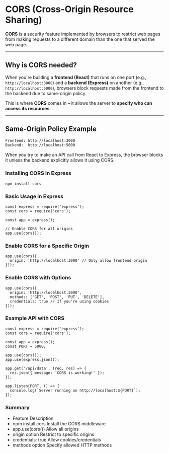# CORS (Cross-Origin Resource Sharing)

**CORS** is a security feature implemented by browsers to restrict web pages from making requests to a different domain than the one that served the web page.

---

## Why is CORS needed?

When you're building a **frontend (React)** that runs on one port (e.g., `http://localhost:3000`) and a **backend (Express)** on another (e.g., `http://localhost:5000`), browsers block requests made from the frontend to the backend due to same-origin policy.

This is where **CORS** comes in – it allows the server to **specify who can access its resources**.

---

## Same-Origin Policy Example

```bash
Frontend: http://localhost:3000
Backend:  http://localhost:5000
```

When you try to make an API call from React to Express, the browser blocks it unless the backend explicitly allows it using CORS.

### Installing CORS in Express
```
npm install cors
```
### Basic Usage in Express
```
const express = require('express');
const cors = require('cors');

const app = express();

// Enable CORS for all origins
app.use(cors());
```
### Enable CORS for a Specific Origin
```
app.use(cors({
  origin: 'http://localhost:3000' // Only allow frontend origin
}));
```
### Enable CORS with Options
```
app.use(cors({
  origin: 'http://localhost:3000',
  methods: ['GET', 'POST', 'PUT', 'DELETE'],
  credentials: true // If you're using cookies
}));
```

### Example API with CORS
```
const express = require('express');
const cors = require('cors');

const app = express();
const PORT = 5000;

app.use(cors());
app.use(express.json());

app.get('/api/data', (req, res) => {
  res.json({ message: 'CORS is working!' });
});

app.listen(PORT, () => {
  console.log(`Server running on http://localhost:${PORT}`);
});
```
### Summary
- Feature	Description
- npm install cors	Install the CORS middleware
- app.use(cors())	Allow all origins
- origin option	Restrict to specific origins
- credentials: true	Allow cookies/credentials
- methods option	Specify allowed HTTP methods
